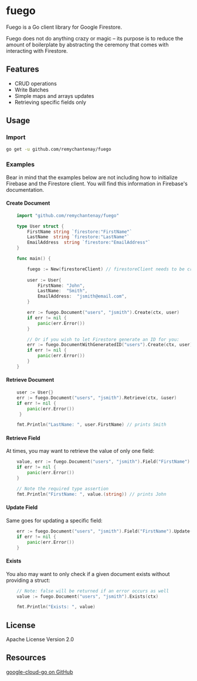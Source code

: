 # fuego
Fuego is a Go client library for Google Firestore.

Fuego does not do anything crazy or magic – its purpose is to reduce the amount of boilerplate by abstracting the ceremony that comes with interacting with Firestore.

## Features
* CRUD operations
* Write Batches
* Simple maps and arrays updates
* Retrieving specific fields only

## Usage
### Import
```bash
go get -u github.com/remychantenay/fuego
```

### Examples
Bear in mind that the examples below are not including how to initialize Firebase and the Firestore client. You will find this information in Firebase's documentation.
#### Create Document
```go
    import "github.com/remychantenay/fuego"

    type User struct {
        FirstName string `firestore:"FirstName"`
        LastName  string `firestore:"LastName"`
        EmailAddress  string `firestore:"EmailAddress"`
    }

    func main() {

        fuego := New(firestoreClient) // firestoreClient needs to be created beforehand.
        
        user := User{
            FirstName: "John",
            LastName:  "Smith",
            EmailAddress:  "jsmith@email.com",
        }

        err := fuego.Document("users", "jsmith").Create(ctx, user)
        if err != nil {
            panic(err.Error())
        }

        // Or if you wish to let Firestore generate an ID for you:
        err := fuego.DocumentWithGeneratedID("users").Create(ctx, user)
        if err != nil {
            panic(err.Error())
        }
    }
```
#### Retrieve Document
```go
    user := User{}
    err := fuego.Document("users", "jsmith").Retrieve(ctx, &user)
    if err != nil {
        panic(err.Error())
     }

    fmt.Println("LastName: ", user.FirstName) // prints Smith
```

#### Retrieve Field
At times, you may want to retrieve the value of only one field:
```go
    value, err := fuego.Document("users", "jsmith").Field("FirstName").Retrieve(ctx)
    if err != nil {
        panic(err.Error())
    }

    // Note the required type assertion
    fmt.Println("FirstName: ", value.(string)) // prints John
```

#### Update Field
Same goes for updating a specific field:
```go
    err := fuego.Document("users", "jsmith").Field("FirstName").Update(ctx, "Mike")
    if err != nil {
        panic(err.Error())
    }
```

#### Exists
You also may want to only check if a given document exists without providing a struct:
```go
    // Note: false will be returned if an error occurs as well
    value := fuego.Document("users", "jsmith").Exists(ctx)

    fmt.Println("Exists: ", value)
```

## License
Apache License Version 2.0

## Resources
[google-cloud-go on GitHub](https://github.com/googleapis/google-cloud-go/tree/master/firestore)